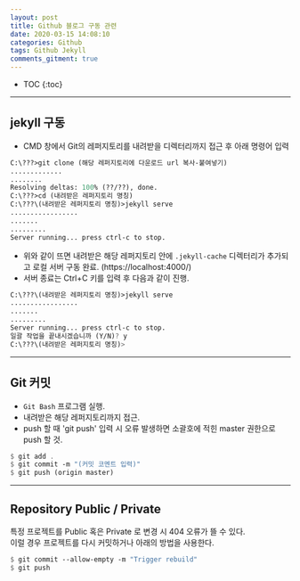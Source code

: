 ```yaml
---
layout: post
title: Github 블로그 구동 관련
date: 2020-03-15 14:08:10
categories: Github
tags: Github Jekyll
comments_gitment: true
---
```


* TOC
{:toc}

---

## jekyll 구동

- CMD 창에서 Git의 레퍼지토리를 내려받을 디렉터리까지 접근 후 아래 명령어 입력
```scheme
C:\???>git clone (해당 레퍼지토리에 다운로드 url 복사-붙여넣기)
.............
........
Resolving deltas: 100% (??/??), done.
C:\???>cd (내려받은 레퍼지토리 명칭)
C:\???\(내려받은 레퍼지토리 명칭)>jekyll serve
.................
.......
.........
Server running... press ctrl-c to stop.
```

- 위와 같이 뜨면 내려받은 해당 레퍼지토리 안에 `.jekyll-cache` 디렉터리가 추가되고 로컬 서버 구동 완료. (https://localhost:4000/)
- 서버 종료는 Ctrl+C 키를 입력 후 다음과 같이 진행.
```scheme
C:\???\(내려받은 레퍼지토리 명칭)>jekyll serve
.................
.......
.........
Server running... press ctrl-c to stop.
일괄 작업을 끝내시겠습니까 (Y/N)? y
C:\???\(내려받은 레퍼지토리 명칭)>
```

---

## Git 커밋

- `Git Bash` 프로그램 실행.
- 내려받은 해당 레퍼지토리까지 접근.
- push 할 때 'git push' 입력 시 오류 발생하면 소괄호에 적힌 master 권한으로 push 할 것.
```scheme
$ git add .
$ git commit -m "(커밋 코멘트 입력)"
$ git push (origin master) 
```

---

## Repository Public / Private
특정 프로젝트를 Public 혹은 Private 로 변경 시 404 오류가 뜰 수 있다.  
이럴 경우 프로젝트를 다시 커밋하거나 아래의 방법을 사용한다.
```scheme
$ git commit --allow-empty -m "Trigger rebuild"
$ git push
```